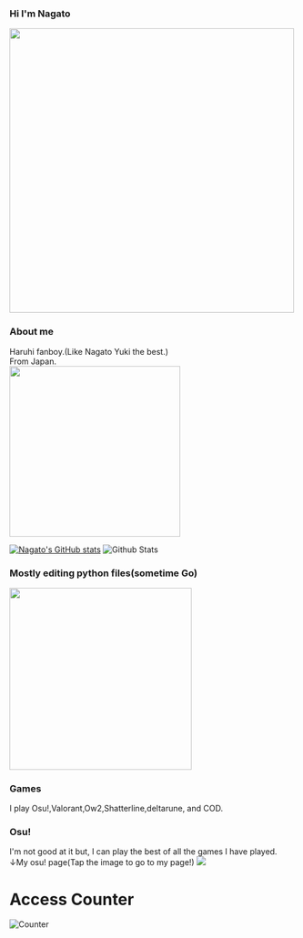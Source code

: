 ### Hi I'm Nagato
<img src="https://user-images.githubusercontent.com/94958239/164647576-b8b61ae7-7dfc-46fe-a0b6-6cf5011932ce.jpg" width="500px">

### About me
Haruhi fanboy.(Like Nagato Yuki the best.)<br>
From Japan.<br>
<a href="https://osu.ppy.sh/users/29720905"><img src="https://user-images.githubusercontent.com/94958239/218266765-5ed224c8-55d0-409b-a065-642151a86dbd.png" width="300px"></a>



[![Nagato's GitHub stats](https://github-readme-stats.vercel.app/api?username=Nagatochyan&layout=compact&theme=onedark)](https://github.com/anuraghazra/github-readme-stats)
![Github Stats](https://github-readme-stats.vercel.app/api/top-langs/?username=Nagatochyan&theme=light&hide_border=false&include_all_commits=true&count_private=true&layout=compact&langs_count=10&include_private=true)

### Mostly editing python files(sometime Go)
<img src="https://user-images.githubusercontent.com/94958239/164648695-1ad55ed6-a89c-4e38-bb2c-50ea1ee2ceda.png" width="320px">

### Games
I play Osu!,Valorant,Ow2,Shatterline,deltarune, and COD.<br>
### Osu!
I'm not good at it but, I can play the best of all the games I have played.<br>↓My osu! page(Tap the image to go to my page!)
<a href="https://osu.ppy.sh/users/29720905"><img src="https://user-images.githubusercontent.com/94958239/218259327-073488d7-da57-4dbe-8266-096166d478da.png"></a>

# Access Counter
![Counter](https://profile-counter.glitch.me/Neos21/count.svg)



